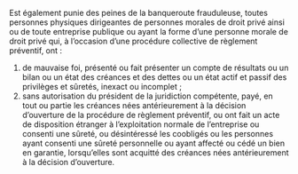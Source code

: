 Est également punie des peines de la banqueroute frauduleuse, toutes personnes physiques dirigeantes de personnes morales de droit privé ainsi ou de toute entreprise publique ou ayant la forme d’une personne morale de droit privé qui, à l’occasion d’une procédure collective de règlement préventif, ont :
1. de mauvaise foi, présenté ou fait présenter un compte de résultats ou un bilan ou un état des créances et des dettes ou un état actif et passif des privilèges et sûretés, inexact ou incomplet ;
2. sans autorisation du président de la juridiction compétente, payé, en tout ou partie les créances nées antérieurement à la décision d’ouverture de la procédure de règlement préventif, ou ont fait un acte de disposition étranger à l’exploitation normale de l’entreprise ou consenti une sûreté, ou désintéressé les coobligés ou les personnes ayant consenti une sûreté personnelle ou ayant affecté ou cédé un bien en garantie, lorsqu’elles sont acquitté des créances nées antérieurement à la décision d’ouverture.